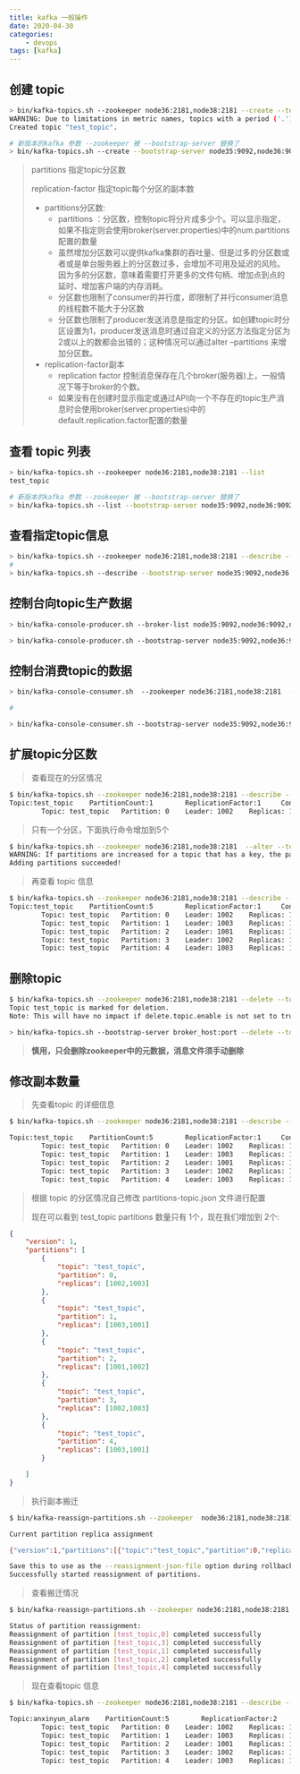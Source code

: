 ```yaml
---
title: kafka 一般操作
date: 2020-04-30
categories: 
    - devops
tags: [kafka]
---
```



## 创建 topic

```bash
> bin/kafka-topics.sh --zookeeper node36:2181,node38:2181 --create --topic test_topic --partitions 1  --replication-factor 1
WARNING: Due to limitations in metric names, topics with a period ('.') or underscore ('_') could collide. To avoid issues it is best to use either, but not both.
Created topic "test_topic".

# 新版本的kafka 参数 --zookeeper 被 --bootstrap-server 替换了
> bin/kafka-topics.sh --create --bootstrap-server node35:9092,node36:9092,node37:9092 --replication-factor 1 --partitions 1 --topic test_topic

```
<!--more-->

> partitions 指定topic分区数
>
> replication-factor 指定topic每个分区的副本数
>
> - partitions分区数:
>   - partitions ：分区数，控制topic将分片成多少个。可以显示指定，如果不指定则会使用broker(server.properties)中的num.partitions配置的数量
>   - 虽然增加分区数可以提供kafka集群的吞吐量、但是过多的分区数或者或是单台服务器上的分区数过多，会增加不可用及延迟的风险。因为多的分区数，意味着需要打开更多的文件句柄、增加点到点的延时、增加客户端的内存消耗。
>   - 分区数也限制了consumer的并行度，即限制了并行consumer消息的线程数不能大于分区数
>   - 分区数也限制了producer发送消息是指定的分区。如创建topic时分区设置为1，producer发送消息时通过自定义的分区方法指定分区为2或以上的数都会出错的；这种情况可以通过alter –partitions 来增加分区数。
> - replication-factor副本
>   - replication factor 控制消息保存在几个broker(服务器)上，一般情况下等于broker的个数。
>   - 如果没有在创建时显示指定或通过API向一个不存在的topic生产消息时会使用broker(server.properties)中的default.replication.factor配置的数量

## 查看 topic 列表

```bash
> bin/kafka-topics.sh --zookeeper node36:2181,node38:2181 --list
test_topic

# 新版本的kafka 参数 --zookeeper 被 --bootstrap-server 替换了
> bin/kafka-topics.sh --list --bootstrap-server node35:9092,node36:9092,node37:9092

```

## 查看指定topic信息

```bash
> bin/kafka-topics.sh --zookeeper node36:2181,node38:2181 --describe --topic test_topic
# 
> bin/kafka-topics.sh --describe --bootstrap-server node35:9092,node36:9092,node37:9092 --topic test_topic
```



## 控制台向topic生产数据

```bash
> bin/kafka-console-producer.sh --broker-list node35:9092,node36:9092,node37:9092 --topic test_topic

> bin/kafka-console-producer.sh --bootstrap-server node35:9092,node36:9092,node37:9092 --topic test_topic

```



## 控制台消费topic的数据

```bash
> bin/kafka-console-consumer.sh  --zookeeper node36:2181,node38:2181  --topic test_topic --from-beginning

#

> bin/kafka-console-consumer.sh --bootstrap-server node35:9092,node36:9092,node37:9092 --topic test_topic --from-beginning

```



## 扩展topic分区数

> 查看现在的分区情况

```bash
$ bin/kafka-topics.sh --zookeeper node36:2181,node38:2181 --describe --topic test_topic
Topic:test_topic    PartitionCount:1        ReplicationFactor:1     Configs:
        Topic: test_topic   Partition: 0    Leader: 1002    Replicas: 1002  Isr: 1002
```

> 只有一个分区，下面执行命令增加到5个

```bash
$ bin/kafka-topics.sh --zookeeper node36:2181,node38:2181  --alter --topic test_topic --partitions 5
WARNING: If partitions are increased for a topic that has a key, the partition logic or ordering of the messages will be affected
Adding partitions succeeded!
```

> 再查看 topic 信息

```bash
$ bin/kafka-topics.sh --zookeeper node36:2181,node38:2181 --describe --topic test_topic
Topic:test_topic    PartitionCount:5        ReplicationFactor:1     Configs:
        Topic: test_topic   Partition: 0    Leader: 1002    Replicas: 1002  Isr: 1002
        Topic: test_topic   Partition: 1    Leader: 1003    Replicas: 1003  Isr: 1003
        Topic: test_topic   Partition: 2    Leader: 1001    Replicas: 1001  Isr: 1001
        Topic: test_topic   Partition: 3    Leader: 1002    Replicas: 1002  Isr: 1002
        Topic: test_topic   Partition: 4    Leader: 1003    Replicas: 1003  Isr: 1003
```



## 删除topic

```bash
$ bin/kafka-topics.sh --zookeeper node36:2181,node38:2181 --delete --topic test_topic
Topic test_topic is marked for deletion.
Note: This will have no impact if delete.topic.enable is not set to true.

> bin/kafka-topics.sh --bootstrap-server broker_host:port --delete --topic my_topic_name
```

>  **慎用，只会删除zookeeper中的元数据，消息文件须手动删除**



## 修改副本数量



> 先查看topic 的详细信息

```bash
$ bin/kafka-topics.sh --zookeeper node36:2181,node38:2181 --describe --topic test_topic

Topic:test_topic    PartitionCount:5        ReplicationFactor:1     Configs:
        Topic: test_topic   Partition: 0    Leader: 1002    Replicas: 1002  Isr: 1002
        Topic: test_topic   Partition: 1    Leader: 1003    Replicas: 1003  Isr: 1003
        Topic: test_topic   Partition: 2    Leader: 1001    Replicas: 1001  Isr: 1001
        Topic: test_topic   Partition: 3    Leader: 1002    Replicas: 1002  Isr: 1002
        Topic: test_topic   Partition: 4    Leader: 1003    Replicas: 1003  Isr: 1003
```

> 根据 topic 的分区情况自己修改 partitions-topic.json 文件进行配置
>
> 现在可以看到  test_topic  partitions 数量只有 1个，现在我们增加到 2个:

```json
{
    "version": 1,
    "partitions": [
        {
            "topic": "test_topic",
            "partition": 0,
            "replicas": [1002,1003]
        },
        {
            "topic": "test_topic",
            "partition": 1,
            "replicas": [1003,1001]
        },
        {
            "topic": "test_topic",
            "partition": 2,
            "replicas": [1001,1002]
        },
        {
            "topic": "test_topic",
            "partition": 3,
            "replicas": [1002,1003]
        },
        {
            "topic": "test_topic",
            "partition": 4,
            "replicas": [1003,1001]
        }

    ]
}

```

> 执行副本搬迁

```bash
$ bin/kafka-reassign-partitions.sh --zookeeper  node36:2181,node38:2181 --reassignment-json-file replications-topic.json --execute

Current partition replica assignment

{"version":1,"partitions":[{"topic":"test_topic","partition":0,"replicas":[1002]},{"topic":"test_topic","partition":3,"replicas":[1002]},{"topic":"test_topic","partition":2,"replicas":[1001]},{"topic":"test_topic","partition":1,"replicas":[1003]},{"topic":"test_topic","partition":4,"replicas":[1003]}]}

Save this to use as the --reassignment-json-file option during rollback
Successfully started reassignment of partitions.
```



> 查看搬迁情况

```bash
$ bin/kafka-reassign-partitions.sh --zookeeper node36:2181,node38:2181 --reassignment-json-file partitions-topic.json --verify

Status of partition reassignment: 
Reassignment of partition [test_topic,0] completed successfully
Reassignment of partition [test_topic,3] completed successfully
Reassignment of partition [test_topic,1] completed successfully
Reassignment of partition [test_topic,2] completed successfully
Reassignment of partition [test_topic,4] completed successfully

```

> 现在查看topic 信息

```bash
$ bin/kafka-topics.sh --zookeeper node36:2181,node38:2181 --describe --topic test_topic

Topic:anxinyun_alarm    PartitionCount:5        ReplicationFactor:2     Configs:
        Topic: test_topic   Partition: 0    Leader: 1002    Replicas: 1002,1003     Isr: 1002,1003
        Topic: test_topic   Partition: 1    Leader: 1003    Replicas: 1003,1001     Isr: 1003,1001
        Topic: test_topic   Partition: 2    Leader: 1001    Replicas: 1001,1002     Isr: 1001,1002
        Topic: test_topic   Partition: 3    Leader: 1002    Replicas: 1002,1003     Isr: 1002,1003
        Topic: test_topic   Partition: 4    Leader: 1003    Replicas: 1003,1001     Isr: 1003,1001

```

